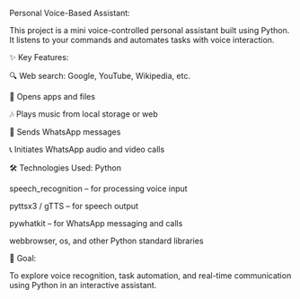 Personal Voice-Based Assistant:

This project is a mini voice-controlled personal assistant built using Python. It listens to your commands and automates tasks with voice interaction.

✨ Key Features:

🔍 Web search: Google, YouTube, Wikipedia, etc.

📂 Opens apps and files

🎶 Plays music from local storage or web

💬 Sends WhatsApp messages

📞 Initiates WhatsApp audio and video calls


🛠️ Technologies Used:
Python

speech_recognition – for processing voice input

pyttsx3 / gTTS – for speech output

pywhatkit – for WhatsApp messaging and calls

webbrowser, os, and other Python standard libraries

🎯 Goal:

To explore voice recognition, task automation, and real-time communication using Python in an interactive assistant.
